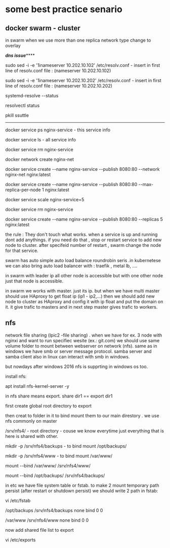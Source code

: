 # some best practice senario

## docker swarm - cluster


in swarm when we use more than one replica network type change to overlay



***dns issue*******


sudo sed -i -e '1inameserver 10.202.10.102\' /etc/resolv.conf   - insert in first line of resolv.conf file :  (nameserver 10.202.10.102)

sudo sed -i -e '1inameserver 10.202.10.202\' /etc/resolv.conf   - insert in first line of resolv.conf file :  (nameserver 10.202.10.202)

systemd-resolve --status

resolvectl status

pkill ssuttle
*****************




docker service ps nginx-service  - this service info

docker service ls  - all service info

docker service rm nginx-service

docker network create nginx-net

docker service create --name nginx-service --publish 8080:80 --network nginx-net nginx:latest

docker service create --name nginx-service --publish 8080:80 --max-replica-per-node 1 nginx:latest


docker service scale nginx-service=5



docker service rm nginx-service


docker service create --name nginx-service --publish 8080:80 --replicas 5 nginx:latest


the rule :
They don't touch what works. when a service is up and running dont add anythings. if you need do that , stop or restart service to add new node to cluster.
after specifeid number of restart , swarm change the node for that service.


swarm has auto simple auto load balance roundrobin seris .in kubernetese we can also bring auto load balancer with : traefik , metal lb, ....

in swarm with leader ip all other node is accessible but with one other node just that node is accessible.

in swarm we works with master. just its ip. but when we have multi master should use HAproxy to get float ip (ip1 - ip2,...)  then we should add new node to cluster as HAproxy and config it with ip float and put the domain on it. it give trafic to masters and in next step master gives trafic to workers.




## nfs

network file sharing (lpic2 -file sharing) . when we have for ex. 3 node with nginxi and want to run specifiec wesite (ex.: git.com) we should use same volume folder to mount between webserver on network (nfs).  same as in windows we have smb or server message protocol. samba server and samba client also in linux can interact with smb in windows. 

but nowdays after windows 2016 nfs is supprting in windows os too. 

install nfs:

apt install nfs-kernel-server -y


in nfs share means export. share dir1 == export dir1

first create global root directory to export

then creat to folder in it to bind mount them to our main direstory  . we use nfs commonly on master

/srv/nfs4/   - root directory   - couse we know everytime just everything that is here is shared with other.

mkdir -p /srv/nfs4/backups   - to bind mount /opt/backups/

mkdir -p /srv/nfs4/www   - to bind mount /var/www/


mount --bind /var/www/ /srv/nfs4/www/

mount --bind /opt/backups/ /srv/nfs4/backups/


in etc we have file system table or fstab. to make 2 mount temporary path persist (after restart or shutdown persist) we should write 2 path in fstab:

vi /etc/fstab


/opt/backups /srv/nfs4/backups  none bind 0 0

/var/www /srv/nfs4/www  none bind 0 0



now add shared file list to export

vi /etc/exports









